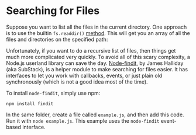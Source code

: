 # Searching for Files

Suppose you want to list all the files in the current directory.  One approach is to use the builtin `fs.readdir()` [method](how-to-read-files-in-nodejs.html). This will get you an array of all the files and directories on the specified path:

<script src='http://snippets.c9.io/github.com/c9/nodemanual.org-examples/nodejs_dev_guide/fs/fs.file.search.1.js?linestart=0&lineend=0&showlines=false' defer='defer'></script>

Unfortunately, if you want to do a recursive list of files, then things get much more complicated very quickly. To avoid all of this scary complexity, a Node.js userland library can save the day. [Node-findit](https://github.com/substack/node-findit), by James Halliday (aka SubStack), is a helper module to make searching for files easier.  It has interfaces to let you work with callbacks, events, or just plain old synchronously (which is not a good idea most of the time).

To install `node-findit`, simply use npm:

    npm install findit

In the same folder, create a file called `example.js`, and then add this code.  Run it with `node example.js`. This example uses the `node-findit` event-based interface.

<script src='http://snippets.c9.io/github.com/c9/nodemanual.org-examples/nodejs_dev_guide/fs/fs.findit.1.js?linestart=0&lineend=0&showlines=false' defer='defer'></script>